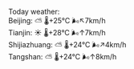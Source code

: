 Today weather:  
Beijing: ⛅️  🌡️+25°C 🌬️↖7km/h  
Tianjin: ☀️   🌡️+28°C 🌬️↑7km/h  
Shijiazhuang: ⛅️  🌡️+24°C 🌬️↗4km/h  
Tangshan: ⛅️  🌡️+24°C 🌬️↑8km/h  
